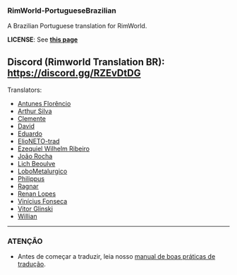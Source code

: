 ### RimWorld-PortugueseBrazilian
A Brazilian Portuguese translation for RimWorld.

**LICENSE**: See **[this page](http://ludeon.com/forums/index.php?topic=2933.0)**

Discord (Rimworld Translation BR): https://discord.gg/RZEvDtDG
------------------------

Translators:
- [Antunes Florêncio](https://github.com/antunes1611)
- [Arthur Silva](https://github.com/ArxdSilva)
- [Clemente](https://github.com/ClemensXV)
- [David](https://github.com/Zer0Gaming)
- [Eduardo](https://github.com/eduardo0619)
- [ElioNETO-trad](https://github.com/ElioNETO-trad)
- [Ezequiel Wilhelm Ribeiro](https://github.com/Firty)
- [João Rocha](https://github.com/KitsuneModder)
- [Lich Beoulve](https://github.com/lichbeoulve)
- [LoboMetalurgico](https://github.com/LoboMetalurgico)
- [Philippus](https://github.com/PhilippusBR)
- [Ragnar](https://github.com/RagnarLothbroke)
- [Renan Lopes](https://github.com/renan905)
- [Vinícius Fonseca](https://github.com/vinnysoft)
- [Vitor Glinski](https://github.com/VitorGlinski)
- [Willian](https://github.com/Srlimao)
-------------------------

### ATENÇÃO
- Antes de começar a traduzir, leia nosso [manual de boas práticas de tradução](https://github.com/Ludeon/RimWorld-PortugueseBrazilian/blob/master/boaspraticas.md).
